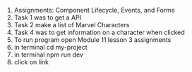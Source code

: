 1.  Assignments: Component Lifecycle, Events, and Forms
2.  Task 1 was to get a API
3.  Task 2 make a list of Marvel Characters
4.  Task 4 was to get information on a character when clicked
5.  To run program open Module 11 lesson 3 assignments
6.  in terminal cd my-project
7.  in terminal npm run dev
8.  click on link
